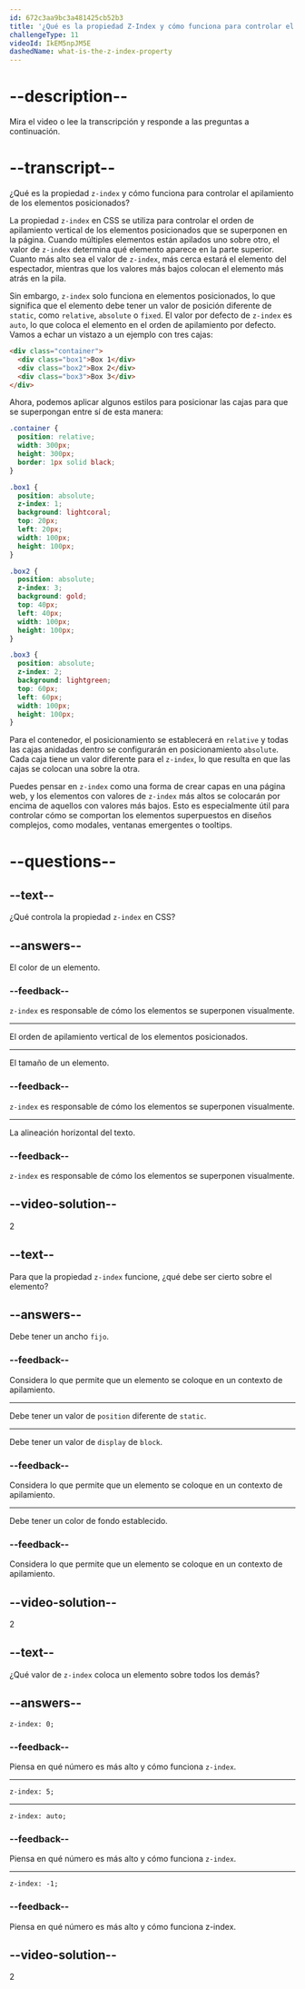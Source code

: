 ```yaml
---
id: 672c3aa9bc3a481425cb52b3
title: '¿Qué es la propiedad Z-Index y cómo funciona para controlar el apilamiento de los elementos posicionados?'
challengeType: 11
videoId: IkEM5npJM5E
dashedName: what-is-the-z-index-property
---
```


# --description--

Mira el video o lee la transcripción y responde a las preguntas a continuación.

# --transcript--

¿Qué es la propiedad `z-index` y cómo funciona para controlar el apilamiento de los elementos posicionados?

La propiedad `z-index` en CSS se utiliza para controlar el orden de apilamiento vertical de los elementos posicionados que se superponen en la página. Cuando múltiples elementos están apilados uno sobre otro, el valor de `z-index` determina qué elemento aparece en la parte superior. Cuanto más alto sea el valor de `z-index`, más cerca estará el elemento del espectador, mientras que los valores más bajos colocan el elemento más atrás en la pila.

Sin embargo, `z-index` solo funciona en elementos posicionados, lo que significa que el elemento debe tener un valor de posición diferente de `static`, como `relative`, `absolute` o `fixed`. El valor por defecto de `z-index` es `auto`, lo que coloca el elemento en el orden de apilamiento por defecto. Vamos a echar un vistazo a un ejemplo con tres cajas:

```html
<div class="container">
  <div class="box1">Box 1</div>
  <div class="box2">Box 2</div>
  <div class="box3">Box 3</div>
</div>
```

Ahora, podemos aplicar algunos estilos para posicionar las cajas para que se superpongan entre sí de esta manera:

```css
.container {
  position: relative;
  width: 300px;
  height: 300px;
  border: 1px solid black;
}

.box1 {
  position: absolute;
  z-index: 1;
  background: lightcoral;
  top: 20px;
  left: 20px;
  width: 100px;
  height: 100px;
}

.box2 {
  position: absolute;
  z-index: 3;
  background: gold;
  top: 40px;
  left: 40px;
  width: 100px;
  height: 100px;
}

.box3 {
  position: absolute;
  z-index: 2;
  background: lightgreen;
  top: 60px;
  left: 60px;
  width: 100px;
  height: 100px;
}
```

Para el contenedor, el posicionamiento se establecerá en `relative` y todas las cajas anidadas dentro se configurarán en posicionamiento `absolute`. Cada caja tiene un valor diferente para el `z-index`, lo que resulta en que las cajas se colocan una sobre la otra.

Puedes pensar en `z-index` como una forma de crear capas en una página web, y los elementos con valores de `z-index` más altos se colocarán por encima de aquellos con valores más bajos. Esto es especialmente útil para controlar cómo se comportan los elementos superpuestos en diseños complejos, como modales, ventanas emergentes o tooltips.

# --questions--

## --text--

¿Qué controla la propiedad `z-index` en CSS?

## --answers--

El color de un elemento.

### --feedback--

`z-index` es responsable de cómo los elementos se superponen visualmente.

---

El orden de apilamiento vertical de los elementos posicionados.

---

El tamaño de un elemento.

### --feedback--

`z-index` es responsable de cómo los elementos se superponen visualmente.

---

La alineación horizontal del texto.

### --feedback--

`z-index` es responsable de cómo los elementos se superponen visualmente.

## --video-solution--

2

## --text--

Para que la propiedad `z-index` funcione, ¿qué debe ser cierto sobre el elemento?

## --answers--

Debe tener un ancho `fijo`.

### --feedback--

Considera lo que permite que un elemento se coloque en un contexto de apilamiento.

---

Debe tener un valor de `position` diferente de `static`.

---

Debe tener un valor de `display` de `block`.

### --feedback--

Considera lo que permite que un elemento se coloque en un contexto de apilamiento.

---

Debe tener un color de fondo establecido.

### --feedback--

Considera lo que permite que un elemento se coloque en un contexto de apilamiento.

## --video-solution--

2

## --text--

¿Qué valor de `z-index` coloca un elemento sobre todos los demás?

## --answers--

`z-index: 0;`

### --feedback--

Piensa en qué número es más alto y cómo funciona `z-index`.

---

`z-index: 5;`

---

`z-index: auto;`

### --feedback--

Piensa en qué número es más alto y cómo funciona `z-index`.

---

`z-index: -1;`

### --feedback--

Piensa en qué número es más alto y cómo funciona z-index.

## --video-solution--

2
